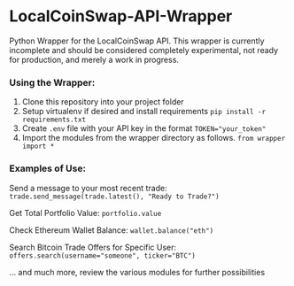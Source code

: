 # LocalCoinSwap-API-Wrapper
Python Wrapper for the LocalCoinSwap API. This wrapper is currently incomplete and should be considered completely experimental, not ready for production, and merely a work in progress.

### **Using the Wrapper:**

1. Clone this repository into your project folder
2. Setup virtualenv if desired and install requirements ```pip install -r requirements.txt```
2. Create ```.env``` file with your API key in the format ```TOKEN="your_token"```
3. Import the modules from the wrapper directory as follows.
```from wrapper import *```

### **Examples of Use:**

Send a message to your most recent trade:
```trade.send_message(trade.latest(), "Ready to Trade?")```

Get Total Portfolio Value: 
```portfolio.value```

Check Ethereum Wallet Balance: 
```wallet.balance("eth")```

Search Bitcoin Trade Offers for Specific User:
```offers.search(username="someone", ticker="BTC")```

... and much more, review the various modules for further possibilities


